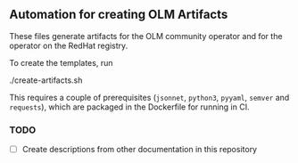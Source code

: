 ## Automation for creating OLM Artifacts

These files generate artifacts for the OLM community operator and for the operator on the RedHat registry.

To create the templates, run

   ./create-artifacts.sh

This requires a couple of prerequisites (`jsonnet`, `python3`, `pyyaml`, `semver` and `requests`), which are packaged in the Dockerfile for running in CI.

### TODO

- [ ] Create descriptions from other documentation in this repository
